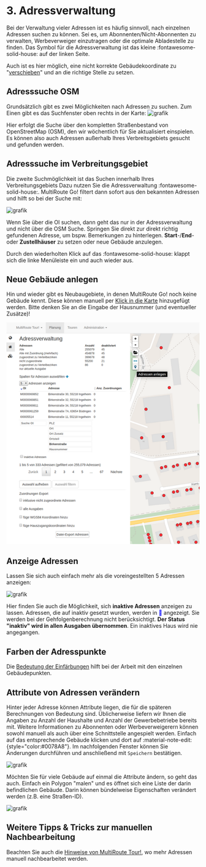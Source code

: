 # **3. Adressverwaltung**

Bei der Verwaltung vieler Adressen ist es häufig sinnvoll, nach einzelnen Adressen suchen zu können. Sei es, um Abonnenten/Nicht-Abonnenten zu verwalten, Werbeverweiger einzutragen oder die optimale Abladestelle zu finden. Das Symbol für die Adressverwaltung ist das kleine :fontawesome-solid-house: auf der linken Seite.

Auch ist es hier möglich, eine nicht korrekte Gebäudekoordinate zu "<a href="https://tour.multiroute.de/handbuch/tipps/#adressen-umsetzen" target="_blank">verschieben</a>"  und an die richtige Stelle zu setzen.

## Adresssuche OSM

Grundsätzlich gibt es zwei Möglichkeiten nach Adressen zu suchen. Zum Einen gibt es das Suchfenster oben rechts in der Karte:
![grafik](https://user-images.githubusercontent.com/99329016/159438382-7b4b98d8-f872-4868-a1b6-1f15d8f7da1f.png "OSM Suche")

Hier erfolgt die Suche über den kompletten Straßenbestand von OpenStreetMap (OSM), den wir wöchentlich für Sie aktualisiert einspielen. Es können also auch Adressen außerhalb Ihres Verbreitsgebiets gesucht und gefunden werden.


## Adresssuche im Verbreitungsgebiet

Die zweite Suchmöglichkeit ist das Suchen innerhalb Ihres Verbreitungsgebiets Dazu nutzen Sie die Adressverwaltung :fontawesome-solid-house:. 
MultiRoute Go! filtert dann sofort aus den bekannten Adressen und hilft so bei der Suche mit:

![grafik](https://user-images.githubusercontent.com/99329016/159439198-8f9b6935-d615-41f6-8206-fedb003bdd23.png "Adresssuche in der Adressverwaltung")

Wenn Sie über die OI suchen, dann geht das nur in der Adressverwaltung und nicht über die OSM Suche. Springen Sie direkt zur direkt richtig gefundenen Adresse, um bspw. Bemerkungen zu hinterlegen. **Start**-/**End**- oder **Zustellhäuser** zu setzen oder neue Gebäude anzulegen.

Durch den wiederholten Klick auf das :fontawesome-solid-house: klappt sich die linke Menüleiste ein und auch wieder aus.

## Neue Gebäude anlegen

Hin und wieder gibt es Neubaugebiete, in denen MultiRoute Go! noch keine Gebäude kennt. Diese können manuell per [Klick in die Karte](../tipps/#adressen-neu-anlegen) hinzugefügt werden. Bitte denken Sie an die Eingabe der Hausnummer (und eventueller Zusätze)!

![!](assets/Adressverwaltung2.png "Adressen neu anlegen")

## Anzeige Adressen

Lassen Sie sich auch einfach mehr als die voreingestellten 5 Adressen anzeigen:

![grafik](https://user-images.githubusercontent.com/99329016/168275309-0510484d-8d04-4887-8a55-7b891dac5a73.png "Anzeige konfigurieren")

Hier finden Sie auch die Möglichkeit, sich **inaktive Adressen** anzeigen zu lassen.
Adressen, die auf inaktiv gesetzt wurden, werden in <span style="color: blue;">&#x1f534;&#xfe0e;</span> angezeigt. Sie werden bei der Gehfolgenberechnung nicht berücksichtigt. **Der Status "inaktiv" wird in allen Ausgaben übernommen**. Ein inaktives Haus wird nie angegangen.


## Farben der Adresspunkte

Die [Bedeutung der Einfärbungen](../gebietsplanung/#bedeutung-der-punkteinfarbungen) hilft bei der Arbeit mit den einzelnen Gebäudepunkten.

## Attribute von Adressen verändern

Hinter jeder Adresse können Attribute liegen, die für die späteren Berechnungen von Bedeutung sind. Üblicherweise liefern wir Ihnen die Angaben zu Anzahl der Haushalte und Anzahl der Gewerbebetriebe bereits mit. Weitere Informationen zu Abonnenten oder Werbeverweigerern können sowohl manuell als auch über eine Schnittstelle angespielt werden.
Einfach auf das entsprechende Gebäude klicken und dort auf :material-note-edit:{style="color:#0078A8"}. Im nachfolgenden Fenster können Sie Änderungen durchführen und anschließend mit ```Speichern``` bestätigen.

![grafik](https://user-images.githubusercontent.com/99329016/168279002-e9c2432b-bafc-435e-9083-31d220d87d88.png "Adresseigenschaften eingeben")

Möchten Sie für viele Gebäude auf einmal die Attribute ändern, so geht das auch. Einfach ein Polygon "malen" und es öffnet sich eine Liste der darin befindlichen Gebäude. Darin können bündelweise Eigenschaften verändert werden (z.B. eine Straßen-ID).

![grafik](https://user-images.githubusercontent.com/99329016/168278913-20909be5-c3c8-4942-afe4-5296da7fdd79.png "Massenbearbeitung von Adressinformationen")


## Weitere Tipps & Tricks zur manuellen Nachbearbeitung
Beachten Sie auch die [Hinweise von MultiRoute Tour!](https://tour.multiroute.de/handbuch/tipps/), wo mehr Adressen manuell nachbearbeitet werden.
